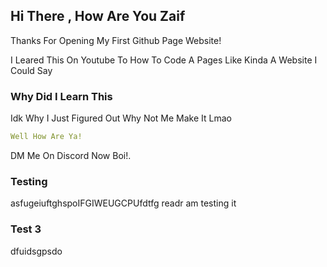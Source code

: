 ## Hi There , How Are You Zaif

Thanks For Opening My First Github Page Website!

I Leared This On Youtube To How To Code A Pages Like Kinda A Website I Could Say

### Why Did I Learn This

Idk Why I Just Figured Out Why Not Me Make It Lmao

```yaml
Well How Are Ya!
```

DM Me On Discord Now Boi!.

### Testing

asfugeiuftghspoIFGIWEUGCPUfdtfg readr am testing it

### Test 3

dfuidsgpsdo
